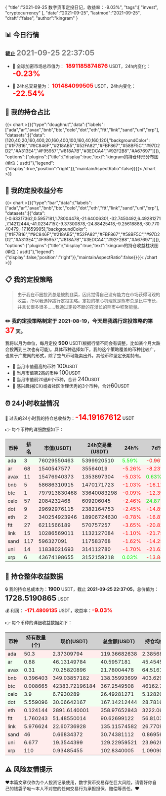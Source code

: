 {
"title":"2021-09-25 数字货币定投日记，收益率：-9.03%",
"tags":[
"invest",
"cryptocurrency"
],
"date":"2021-09-25",
"lastmod":"2021-09-25",
"draft":"false",
"author":"kingram"
}

##  📊 今日行情
### 截止 <font color=grey size=5 >**2021-09-25 22:37:05**</font>
- 🍖 全球加密市场总市值为：<font color=#FF0000 size=4 > **1891185874876**</font> USDT，24h内变化：<font color=#FF0000 size=5 > **-0.23%**</font>

- 🍤 24h总交易量为：<font color=#FF0000 size=4 > **101484099505**</font> USDT，24h内变化：<font color=#FF0000 size=5 > **-22.54%**</font>

## 🎨 我的持仓占比
{{< chart >}}{"type":"doughnut","data":{"labels":["ada","ar","avax","bnb","btc","celo","dot","eth","ftt","link","sand","uni","xrp"],"datasets":[{"data":[120,40,20,160,400,20,160,400,100,160,40,160,120],"backgroundColor":["#1F7B16","#9C846F","#218AB5","#52FA82","#FBF867","#58BF5C","#97D2D2","#A313E4","#F95957","#818A7B","#3EDCA4","#92F2B8","#A67697"]}]},"options":{"plugins":{"title":{"display":true,"text":"kingram的持仓环形分布图(单位：usdt)"},"legend":{"display":true,"position":"right"}},"maintainAspectRatio":false}}{{< /chart >}}

## 🍺 我的定投收益分布
{{< chart >}}{"type":"bar","data":{"labels":["ada","ar","avax","bnb","btc","celo","dot","eth","ftt","link","sand","uni","xrp"],"datasets":[{"data":[-0.63317362,0.5957181,1.78004478,-21.64006301,-32.7450492,6.49281271,7.14212444,-41.02347157,-9.37300878,-24.88425418,-9.25618888,-30.77040479,-17.1659995],"backgroundColor":["#1F7B16","#9C846F","#218AB5","#52FA82","#FBF867","#58BF5C","#97D2D2","#A313E4","#F95957","#818A7B","#3EDCA4","#92F2B8","#A67697"]}]},"options":{"plugins":{"title":{"display":true,"text":"kingram的持仓收益柱状图(单位：usdt)"},"legend":{"display":false,"position":"right"}},"maintainAspectRatio":false}}{{< /chart >}}

## 📋 我的定投策略

> 由于我在币圈投资总是被割韭菜，因此觉得自己没有能力在市场获得可观的收益，所以我选择践行定投策略。定投的核心机理就是熊市总是比牛市长，并且长很多很多……我通过定投不断的在漫长的熊市中积聚能量。

### ✏️ 我的定投策略制定于 **2021-08-19**，今天是我践行定投策略的第<font color=#FF0000 size=5 > **37**</font> 天。
我将以月为单位，每月定投 <font size=3 ><strong> 500 </strong></font> USDT(根据行情不同会有调整，比如某个月大跌会投两到三次也有可能)。具体币种选择如下。我的这个策略覆盖的币种比较广，也属于广撒网的形式，除了空气币可能卖出外，其他币种坚定长期持有。

- 🥇 当月市值最高的币种 <font size=4 >100</font>USDT
- 🥈 当月市值第2高的币种 <font size=4 >100</font>USDT
- 🥉 当月市值前20选6个币种，合计 <font size=4 >240</font>USDT
- 🏅 感兴趣(被CX)或者社区治理优秀的3个币种，合计<font size=4 >60</font>USDT

## ⏰ 24小时收益情况
📌 过去的24小时我的持仓总收益为：<font color=#FF0000 size=5 >**-14.19167612**</font> USDT

👉 每个币种的详细数据如下：
<table>
    <thead><tr bgcolor="#d0d0d0" ><th>币种</th><th>排名</th><th>市值(USDT)</th><th>24h交易量(USDT)</th><th>24h%</th><th>7d%</th><th>24h收益</th></tr></thead>
    <tbody>
    <tr>
        <td bgcolor=#F0FFF0>ada</td>
        <td bgcolor=#F0FFF0>3</td>
        <td bgcolor=#F0FFF0>76029550463</td>
        <td bgcolor=#F0FFF0>5399920510</td>
        <td bgcolor=#F0FFF0><font color=#00EC00>5.59%</font></td>
        <td bgcolor=#F0FFF0><font color=#FF0000>-0.96%</font></td>
        <td bgcolor=#F0FFF0><font color=#00EC00 size=3 ><strong>6.31930452</strong></font></td>
    </tr>
    <tr>
        <td bgcolor=#FFECEC>ar</td>
        <td bgcolor=#FFECEC>68</td>
        <td bgcolor=#FFECEC>1540547577</td>
        <td bgcolor=#FFECEC>35564019</td>
        <td bgcolor=#FFECEC><font color=#FF0000>-5.26%</font></td>
        <td bgcolor=#FFECEC><font color=#FF0000>-8.23%</font></td>
        <td bgcolor=#FFECEC><font color=#FF0000 size=3 ><strong>-2.2516434</strong></font></td>
    </tr>
    <tr>
        <td bgcolor=#FFECEC>avax</td>
        <td bgcolor=#FFECEC>11</td>
        <td bgcolor=#FFECEC>15476940373</td>
        <td bgcolor=#FFECEC>1353897304</td>
        <td bgcolor=#FFECEC><font color=#FF0000>-5.03%</font></td>
        <td bgcolor=#FFECEC><font color=#00EC00>0.63%</font></td>
        <td bgcolor=#FFECEC><font color=#FF0000 size=3 ><strong>-1.15354477</strong></font></td>
    </tr>
    <tr>
        <td bgcolor=#FFECEC>bnb</td>
        <td bgcolor=#FFECEC>5</td>
        <td bgcolor=#FFECEC>58686310915</td>
        <td bgcolor=#FFECEC>1470171723</td>
        <td bgcolor=#FFECEC><font color=#FF0000>-1.03%</font></td>
        <td bgcolor=#FFECEC><font color=#FF0000>-16.12%</font></td>
        <td bgcolor=#FFECEC><font color=#FF0000 size=3 ><strong>-1.44495296</strong></font></td>
    </tr>
    <tr>
        <td bgcolor=#FFECEC>btc</td>
        <td bgcolor=#FFECEC>1</td>
        <td bgcolor=#FFECEC>797913830468</td>
        <td bgcolor=#FFECEC>33640083298</td>
        <td bgcolor=#FFECEC><font color=#FF0000>-0.09%</font></td>
        <td bgcolor=#FFECEC><font color=#FF0000>-12.39%</font></td>
        <td bgcolor=#FFECEC><font color=#FF0000 size=3 ><strong>-0.32004685</strong></font></td>
    </tr>
    <tr>
        <td bgcolor=#FFECEC>celo</td>
        <td bgcolor=#FFECEC>57</td>
        <td bgcolor=#FFECEC>2084232468</td>
        <td bgcolor=#FFECEC>609206045</td>
        <td bgcolor=#FFECEC><font color=#FF0000>-2.46%</font></td>
        <td bgcolor=#FFECEC><font color=#00EC00>24.87%</font></td>
        <td bgcolor=#FFECEC><font color=#FF0000 size=3 ><strong>-0.66874768</strong></font></td>
    </tr>
    <tr>
        <td bgcolor=#FFECEC>dot</td>
        <td bgcolor=#FFECEC>9</td>
        <td bgcolor=#FFECEC>29692976115</td>
        <td bgcolor=#FFECEC>2382164753</td>
        <td bgcolor=#FFECEC><font color=#FF0000>-2.45%</font></td>
        <td bgcolor=#FFECEC><font color=#FF0000>-14.85%</font></td>
        <td bgcolor=#FFECEC><font color=#FF0000 size=3 ><strong>-4.20643342</strong></font></td>
    </tr>
    <tr>
        <td bgcolor=#FFECEC>eth</td>
        <td bgcolor=#FFECEC>2</td>
        <td bgcolor=#FFECEC>340254923946</td>
        <td bgcolor=#FFECEC>18906724630</td>
        <td bgcolor=#FFECEC><font color=#FF0000>-0.78%</font></td>
        <td bgcolor=#FFECEC><font color=#FF0000>-16.87%</font></td>
        <td bgcolor=#FFECEC><font color=#FF0000 size=3 ><strong>-2.81331429</strong></font></td>
    </tr>
    <tr>
        <td bgcolor=#FFECEC>ftt</td>
        <td bgcolor=#FFECEC>27</td>
        <td bgcolor=#FFECEC>6211566189</td>
        <td bgcolor=#FFECEC>570757257</td>
        <td bgcolor=#FFECEC><font color=#FF0000>-3.65%</font></td>
        <td bgcolor=#FFECEC><font color=#FF0000>-20.82%</font></td>
        <td bgcolor=#FFECEC><font color=#FF0000 size=3 ><strong>-3.43367588</strong></font></td>
    </tr>
    <tr>
        <td bgcolor=#FFECEC>link</td>
        <td bgcolor=#FFECEC>15</td>
        <td bgcolor=#FFECEC>10286569011</td>
        <td bgcolor=#FFECEC>1132127084</td>
        <td bgcolor=#FFECEC><font color=#FF0000>-1.10%</font></td>
        <td bgcolor=#FFECEC><font color=#FF0000>-21.75%</font></td>
        <td bgcolor=#FFECEC><font color=#FF0000 size=3 ><strong>-1.50734003</strong></font></td>
    </tr>
    <tr>
        <td bgcolor=#FFECEC>sand</td>
        <td bgcolor=#FFECEC>117</td>
        <td bgcolor=#FFECEC>596327091</td>
        <td bgcolor=#FFECEC>117583768</td>
        <td bgcolor=#FFECEC><font color=#FF0000>-1.62%</font></td>
        <td bgcolor=#FFECEC><font color=#FF0000>-14.25%</font></td>
        <td bgcolor=#FFECEC><font color=#FF0000 size=3 ><strong>-0.50518102</strong></font></td>
    </tr>
    <tr>
        <td bgcolor=#FFECEC>uni</td>
        <td bgcolor=#FFECEC>14</td>
        <td bgcolor=#FFECEC>11838021693</td>
        <td bgcolor=#FFECEC>314112780</td>
        <td bgcolor=#FFECEC><font color=#FF0000>-1.70%</font></td>
        <td bgcolor=#FFECEC><font color=#FF0000>-21.63%</font></td>
        <td bgcolor=#FFECEC><font color=#FF0000 size=3 ><strong>-2.23526013</strong></font></td>
    </tr>
    <tr>
        <td bgcolor=#F0FFF0>xrp</td>
        <td bgcolor=#F0FFF0>6</td>
        <td bgcolor=#F0FFF0>43674198655</td>
        <td bgcolor=#F0FFF0>3152159218</td>
        <td bgcolor=#F0FFF0><font color=#00EC00>0.03%</font></td>
        <td bgcolor=#F0FFF0><font color=#FF0000>-13.84%</font></td>
        <td bgcolor=#F0FFF0><font color=#00EC00 size=3 ><strong>0.02915979</strong></font></td>
    </tr>
    </tbody>
</table>

## 🎯 持仓整体收益数据

🔒 我的持仓总成本为：<font size=3 >**1900**</font> USDT，截止 **2021-09-25 22:37:05**，总价值为：<font  size=5 >**1728.5190865**</font> USDT

💰 利润： <font color=#FF0000 size=3 >**-171.4809135**</font> USDT，收益率：<font color=#FF0000 size=4 >**-9.03%**</font>

👉 每个币种的详细收益数据如下：

<table>
    <thead><tr bgcolor="#d0d0d0" ><th>币种</th><th>持有数量(个)</th><th>现价(USDT)</th><th>总金额(USDT)</th><th>持仓均价(USDT)</th><th>成本(USDT)</th><th>利润(USDT)</th><th>收益率</th></tr></thead>
    <tbody>
    <tr>
        <td bgcolor=#FFECEC>ada</td>
        <td bgcolor=#FFECEC>50.3</td>
        <td bgcolor=#FFECEC>2.37309794</td>
        <td bgcolor=#FFECEC>119.36682638</td>
        <td bgcolor=#FFECEC>2.38568588</td>
        <td bgcolor=#FFECEC>120</td>
        <td bgcolor=#FFECEC>-0.63317362</td>
        <td bgcolor=#FFECEC><font color=#FF0000 size=3 ><strong>-0.53%</strong></font></td>
    </tr>
    <tr>
        <td bgcolor=#F0FFF0>ar</td>
        <td bgcolor=#F0FFF0>0.88</td>
        <td bgcolor=#F0FFF0>46.13149784</td>
        <td bgcolor=#F0FFF0>40.5957181</td>
        <td bgcolor=#F0FFF0>45.45454545</td>
        <td bgcolor=#F0FFF0>40</td>
        <td bgcolor=#F0FFF0>0.5957181</td>
        <td bgcolor=#F0FFF0><font color=#00EC00 size=3 ><strong>1.49%</strong></font></td>
    </tr>
    <tr>
        <td bgcolor=#F0FFF0>avax</td>
        <td bgcolor=#F0FFF0>0.31</td>
        <td bgcolor=#F0FFF0>70.25820896</td>
        <td bgcolor=#F0FFF0>21.78004478</td>
        <td bgcolor=#F0FFF0>64.51612903</td>
        <td bgcolor=#F0FFF0>20</td>
        <td bgcolor=#F0FFF0>1.78004478</td>
        <td bgcolor=#F0FFF0><font color=#00EC00 size=3 ><strong>8.90%</strong></font></td>
    </tr>
    <tr>
        <td bgcolor=#FFECEC>bnb</td>
        <td bgcolor=#FFECEC>0.396403</td>
        <td bgcolor=#FFECEC>349.03857182</td>
        <td bgcolor=#FFECEC>138.35993699</td>
        <td bgcolor=#FFECEC>403.62963953</td>
        <td bgcolor=#FFECEC>160</td>
        <td bgcolor=#FFECEC>-21.64006301</td>
        <td bgcolor=#FFECEC><font color=#FF0000 size=3 ><strong>-13.53%</strong></font></td>
    </tr>
    <tr>
        <td bgcolor=#FFECEC>btc</td>
        <td bgcolor=#FFECEC>0.008665</td>
        <td bgcolor=#FFECEC>42383.72196184</td>
        <td bgcolor=#FFECEC>367.2549508</td>
        <td bgcolor=#FFECEC>46162.72360069</td>
        <td bgcolor=#FFECEC>400</td>
        <td bgcolor=#FFECEC>-32.7450492</td>
        <td bgcolor=#FFECEC><font color=#FF0000 size=3 ><strong>-8.19%</strong></font></td>
    </tr>
    <tr>
        <td bgcolor=#F0FFF0>celo</td>
        <td bgcolor=#F0FFF0>3.9</td>
        <td bgcolor=#F0FFF0>6.7930289</td>
        <td bgcolor=#F0FFF0>26.49281271</td>
        <td bgcolor=#F0FFF0>5.12820513</td>
        <td bgcolor=#F0FFF0>20</td>
        <td bgcolor=#F0FFF0>6.49281271</td>
        <td bgcolor=#F0FFF0><font color=#00EC00 size=3 ><strong>32.46%</strong></font></td>
    </tr>
    <tr>
        <td bgcolor=#F0FFF0>dot</td>
        <td bgcolor=#F0FFF0>5.559096</td>
        <td bgcolor=#F0FFF0>30.06642167</td>
        <td bgcolor=#F0FFF0>167.14212444</td>
        <td bgcolor=#F0FFF0>28.78165802</td>
        <td bgcolor=#F0FFF0>160</td>
        <td bgcolor=#F0FFF0>7.14212444</td>
        <td bgcolor=#F0FFF0><font color=#00EC00 size=3 ><strong>4.46%</strong></font></td>
    </tr>
    <tr>
        <td bgcolor=#FFECEC>eth</td>
        <td bgcolor=#FFECEC>0.124144</td>
        <td bgcolor=#FFECEC>2891.6140001</td>
        <td bgcolor=#FFECEC>358.97652843</td>
        <td bgcolor=#FFECEC>3222.06469906</td>
        <td bgcolor=#FFECEC>400</td>
        <td bgcolor=#FFECEC>-41.02347157</td>
        <td bgcolor=#FFECEC><font color=#FF0000 size=3 ><strong>-10.26%</strong></font></td>
    </tr>
    <tr>
        <td bgcolor=#FFECEC>ftt</td>
        <td bgcolor=#FFECEC>1.760243</td>
        <td bgcolor=#FFECEC>51.48550014</td>
        <td bgcolor=#FFECEC>90.62699122</td>
        <td bgcolor=#FFECEC>56.81033812</td>
        <td bgcolor=#FFECEC>100</td>
        <td bgcolor=#FFECEC>-9.37300878</td>
        <td bgcolor=#FFECEC><font color=#FF0000 size=3 ><strong>-9.37%</strong></font></td>
    </tr>
    <tr>
        <td bgcolor=#FFECEC>link</td>
        <td bgcolor=#FFECEC>5.976624</td>
        <td bgcolor=#FFECEC>22.60736928</td>
        <td bgcolor=#FFECEC>135.11574582</td>
        <td bgcolor=#FFECEC>26.77096635</td>
        <td bgcolor=#FFECEC>160</td>
        <td bgcolor=#FFECEC>-24.88425418</td>
        <td bgcolor=#FFECEC><font color=#FF0000 size=3 ><strong>-15.55%</strong></font></td>
    </tr>
    <tr>
        <td bgcolor=#FFECEC>sand</td>
        <td bgcolor=#FFECEC>46</td>
        <td bgcolor=#FFECEC>0.66834372</td>
        <td bgcolor=#FFECEC>30.74381112</td>
        <td bgcolor=#FFECEC>0.86956522</td>
        <td bgcolor=#FFECEC>40</td>
        <td bgcolor=#FFECEC>-9.25618888</td>
        <td bgcolor=#FFECEC><font color=#FF0000 size=3 ><strong>-23.14%</strong></font></td>
    </tr>
    <tr>
        <td bgcolor=#FFECEC>uni</td>
        <td bgcolor=#FFECEC>6.677</td>
        <td bgcolor=#FFECEC>19.3544399</td>
        <td bgcolor=#FFECEC>129.22959521</td>
        <td bgcolor=#FFECEC>23.96285757</td>
        <td bgcolor=#FFECEC>160</td>
        <td bgcolor=#FFECEC>-30.77040479</td>
        <td bgcolor=#FFECEC><font color=#FF0000 size=3 ><strong>-19.23%</strong></font></td>
    </tr>
    <tr>
        <td bgcolor=#FFECEC>xrp</td>
        <td bgcolor=#FFECEC>110</td>
        <td bgcolor=#FFECEC>0.93485455</td>
        <td bgcolor=#FFECEC>102.8340005</td>
        <td bgcolor=#FFECEC>1.09090909</td>
        <td bgcolor=#FFECEC>120</td>
        <td bgcolor=#FFECEC>-17.1659995</td>
        <td bgcolor=#FFECEC><font color=#FF0000 size=3 ><strong>-14.30%</strong></font></td>
    </tr>
    </tbody>
</table>

## ⚠️ 风险友情提示
❤️本篇文章仅作为个人投资记录使用，数字货币交易存在巨大风险，请管好你自己的钱袋子呦～本人不对您的任何交易行为承担担保、赔偿等责任。❤️